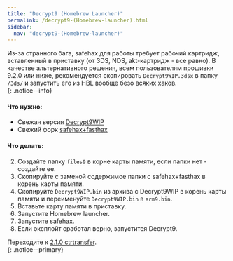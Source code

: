 ```yaml
---
title: "Decrypt9 (Homebrew Launcher)"
permalink: /decrypt9-(Homebrew-launcher).html
sidebar:
  nav: "decrypt9-(Homebrew-launcher)"
---
```


Из-за странного бага, safehax для работы требует рабочий картридж, вставленный в приставку (от 3DS, NDS, akt-картридж - все равно). В качестве альтернативного решения, всем пользователям прошивки 9.2.0 или ниже, рекомендуется скопировать `Decrypt9WIP.3dsx` в папку `/3ds/` и запустить его из HBL вообще безо всяких хаков.	
{: .notice--info}

#### <a name="what_need" />Что нужно: 

* Свежая версия [Decrypt9WIP](https://github.com/d0k3/Decrypt9WIP/releases/)
* Свежий форк [safehax+fasthax](https://gbatemp.net/attachments/safehax-fasthax-cb6a1bc-zip.73592/)

#### <a name="instructions" />Что делать:

2. Создайте папку `files9` в корне карты памяти, если папки нет - создайте ее. 
3. Скопируйте с заменой содержимое папки с safehax+fasthax в корень карты памяти. 
3. Скопируйте `Decrypt9WIP.bin` из архива с Decrypt9WIP в корень карты памяти и переименуйте `Decrypt9WIP.bin` в `arm9.bin`.
4. Вставьте карту памяти в приставку.
4. Запустите Homebrew launcher.
4. Запустите safehax.
4. Если эксплойт сработал верно, запустится Decrypt9.

Переходите к [2.1.0 ctrtransfer](2.1.0-ctrtransfer).    
{: .notice--primary}

